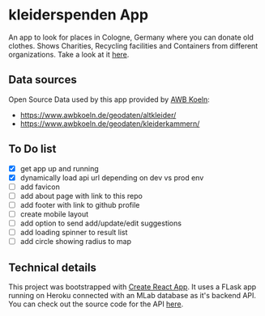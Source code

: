 # kleiderspenden App

An app to look for places in Cologne, Germany where you can donate old clothes. Shows Charities, Recycling facilities and Containers from different organizations. Take a look at it [here](https://luke-codewalker.github.io/kleiderspenden/).

## Data sources

Open Source Data used by this app provided by [AWB Koeln](https://www.awbkoeln.de):

- https://www.awbkoeln.de/geodaten/altkleider/
- https://www.awbkoeln.de/geodaten/kleiderkammern/

## To Do list

- [x] get app up and running
- [x] dynamically load api url depending on dev vs prod env
- [ ] add favicon
- [ ] add about page with link to this repo
- [ ] add footer with link to github profile
- [ ] create mobile layout
- [ ] add option to send add/update/edit suggestions
- [ ] add loading spinner to result list
- [ ] add circle showing radius to map

## Technical details

This project was bootstrapped with [Create React App](https://github.com/facebookincubator/create-react-app). It uses a FLask app running on Heroku connected with an MLab database as it's backend API. You can check out the source code for the API [here](https://github.com/luke-codewalker/kleiderspenden-api).
